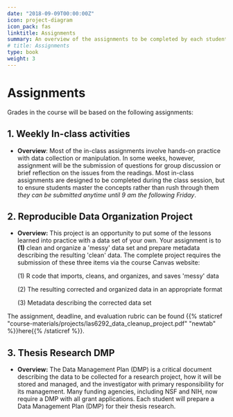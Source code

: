 ```yaml
---
date: "2018-09-09T00:00:00Z"
icon: project-diagram
icon_pack: fas
linktitle: Assignments
summary: An overview of the assignments to be completed by each student
# title: Assignments
type: book
weight: 3
---
```


# Assignments  

Grades in the course will be based on the following assignments:

## 1. Weekly In-class activities

- **Overview**: Most of the in-class assignments involve hands-on practice with data collection or manipulation. In some weeks, however, assignment will be the submission of questions for group discussion or brief reflection on the issues from the readings. Most in-class assignments are designed to be completed during the class session, but to ensure students master the concepts rather than rush through them *they can be submitted anytime until 9 am the following Friday*.

## 2. Reproducible Data Organization Project

- **Overview:** This project is an opportunity to put some of the lessons learned into practice with a data set of your own. Your assignment is to **(1)** clean and organize a 'messy' data set and prepare metadata describing the resulting 'clean' data. The complete project requires the submission of these three items via the course Canvas website:  

    (1) R code that imports, cleans, and organizes, and saves 'messy' data 
    
    (2) The resulting corrected and organized data in an appropriate format  
    
    (3) Metadata describing the corrected data set


The assignment, deadline, and evaluation rubric can be found {{% staticref "course-materials/projects/las6292_data_cleanup_project.pdf" "newtab" %}}here{{% /staticref %}}.


## 3. Thesis Research DMP

- **Overview:** The Data Management Plan (DMP) is a critical document describing the data to be collected for a research project, how it will be stored and managed, and the investigator with primary responsibility for its management. Many funding agencies, including NSF and NIH, now require a DMP with all grant applications. Each student will prepare a Data Management Plan (DMP) for their thesis research.  

<!--
The complete assignment, deadline, and evaluation rubric can be found {{% staticref "course-materials/projects/las6292_dmp_project.pdf" "newtab" %}}here{{% /staticref %}}.

--->